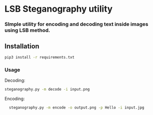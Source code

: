 # LSB Steganography utility
### SImple utility for encoding and decoding text inside images using LSB method.

## Installation
```bash
pip3 install -r requirements.txt
```

### Usage
Decoding:
```bash
steganography.py -m decode -i input.png
```
Encoding:
```bash
  steganography.py -m encode -o output.png -p Hello -i input.jpg
```

